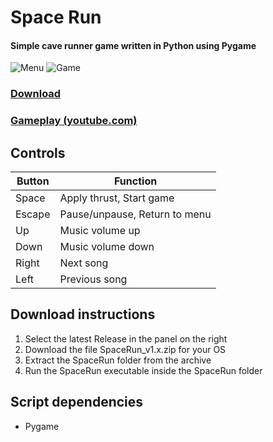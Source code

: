 
# Space Run

#### Simple cave runner game written in Python using Pygame

![Menu](media/menu.png?raw=true)
![Game](media/game.png?raw=true)

### [Download](https://d3r3k23.itch.io/spacerun)

### [Gameplay (youtube.com)](https://youtu.be/1EnHiAPRfx0)


## Controls

| Button | Function                      |
|--------|-------------------------------|
| Space  | Apply thrust, Start game      |
| Escape | Pause/unpause, Return to menu |
| Up     | Music volume up               |
| Down   | Music volume down             |
| Right  | Next song                     |
| Left   | Previous song                 |


## Download instructions

1. Select the latest Release in the panel on the right
2. Download the file SpaceRun_v1.x.zip for your OS
3. Extract the SpaceRun folder from the archive
4. Run the SpaceRun executable inside the SpaceRun folder

## Script dependencies

* Pygame
